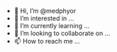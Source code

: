 - 👋 Hi, I’m @medphyor
- 👀 I’m interested in ...
- 🌱 I’m currently learning ...
- 💞️ I’m looking to collaborate on ...
- 📫 How to reach me ...

<!---
medphyor/medphyor is a ✨ special ✨ repository because its `README.md` (this file) appears on your GitHub profile.
You can click the Preview link to take a look at your changes.
--->
